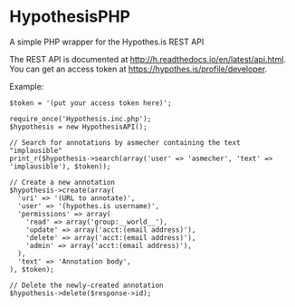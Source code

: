 # HypothesisPHP
A simple PHP wrapper for the Hypothes.is REST API

The REST API is documented at http://h.readthedocs.io/en/latest/api.html.
You can get an access token at https://hypothes.is/profile/developer.

Example:

    $token = '(put your access token here)';
    
    require_once('Hypothesis.inc.php');
    $hypothesis = new HypothesisAPI();
    
    // Search for annotations by asmecher containing the text "implausible"
    print_r($hypothesis->search(array('user' => 'asmecher', 'text' => 'implausible'), $token));
    
    // Create a new annotation
    $hypothesis->create(array(
      'uri' => '(URL to annotate)',
      'user' => '(hypothes.is username)',
      'permissions' => array(
        'read' => array('group:__world__'),
        'update' => array('acct:(email address)'),
        'delete' => array('acct:(email address)'),
        'admin' => array('acct:(email address)'),
      ),
      'text' => 'Annotation body',
    ), $token);
    
    // Delete the newly-created annotation
    $hypothesis->delete($response->id);
